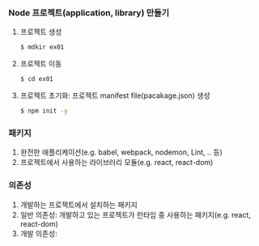 ### Node 프로젝트(application, library) 만들기   

1. 프로젝트 생성  
    ```bash
    $ mdkir ex01
    ```
2. 프로젝트 이동 
    ```bash
    $ cd ex01
    ```
3. 프로젝트 초기화: 프로젝트 manifest file(pacakage.json) 생성 
    ```bash
    $ npm init -y
    ```

### 패키지
1. 완전한 애플리케이션(e.g. babel, webpack, nodemon, Lint, .. 등)
2. 프로젝트에서 사용하는 라이브러리 모듈(e.g. react, react-dom)

### 의존성
1. 개발하는 프로젝트에서 설치하는 패키지 
2. 일반 의존성: 개발하고 있는 프로젝트가 런타임 중 사용하는 패키지(e.g. react, react-dom)
3. 개발 의존성: 